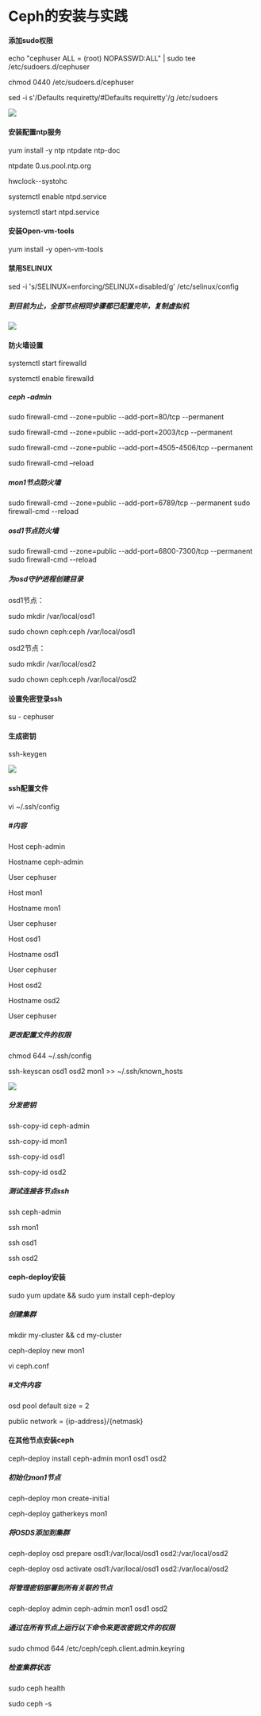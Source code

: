 # Ceph的安装与实践 

#### 添加sudo权限

echo "cephuser ALL = (root) NOPASSWD:ALL" | sudo tee /etc/sudoers.d/cephuser

chmod 0440 /etc/sudoers.d/cephuser

sed -i s'/Defaults requiretty/#Defaults requiretty'/g /etc/sudoers



![](./image/1.png)



#### 安装配置ntp服务

yum install -y ntp ntpdate ntp-doc

ntpdate 0.us.pool.ntp.org

hwclock--systohc

systemctl enable ntpd.service

systemctl start ntpd.service





#### 安装Open-vm-tools

yum install -y open-vm-tools



#### 禁用SELINUX

sed -i 's/SELINUX=enforcing/SELINUX=disabled/g' /etc/selinux/config



##### 到目前为止，全部节点相同步骤都已配置完毕，复制虚拟机

![](./image/4.png)





#### 防火墙设置

systemctl start firewalld

systemctl enable firewalld





##### ceph -admin

sudo firewall-cmd --zone=public --add-port=80/tcp --permanent

sudo firewall-cmd --zone=public --add-port=2003/tcp --permanent

sudo firewall-cmd --zone=public --add-port=4505-4506/tcp --permanent

sudo firewall-cmd –reload





##### mon1节点防火墙

sudo firewall-cmd --zone=public --add-port=6789/tcp --permanent
sudo firewall-cmd --reload





##### osd1节点防火墙

sudo firewall-cmd --zone=public --add-port=6800-7300/tcp --permanent
sudo firewall-cmd --reload  





##### 为osd守护进程创建目录

osd1节点：

sudo mkdir /var/local/osd1

sudo chown ceph:ceph /var/local/osd1



osd2节点：

sudo mkdir /var/local/osd2

sudo chown ceph:ceph /var/local/osd2





#### 设置免密登录ssh

su - cephuser

#### 生成密钥

ssh-keygen



![](./image/2.png)





#### ssh配置文件

vi ~/.ssh/config

##### #内容

Host ceph-admin

Hostname ceph-admin

User cephuser

Host mon1

Hostname mon1

User cephuser

Host osd1

Hostname osd1

User cephuser

Host osd2

Hostname osd2

User cephuser



##### 更改配置文件的权限

chmod 644 ~/.ssh/config

ssh-keyscan osd1 osd2 mon1 >> ~/.ssh/known_hosts



![](./image/3.png)



##### 分发密钥

ssh-copy-id ceph-admin

ssh-copy-id mon1

ssh-copy-id osd1

ssh-copy-id osd2



##### 测试连接各节点ssh

ssh ceph-admin

ssh mon1

ssh osd1

ssh osd2





#### ceph-deploy安装

sudo yum update && sudo yum install ceph-deploy



##### 创建集群

mkdir my-cluster && cd my-cluster

ceph-deploy new mon1

vi ceph.conf

#####  #文件内容

osd pool default size = 2

public network = {ip-address}/{netmask}

 

#### 在其他节点安装ceph

ceph-deploy install ceph-admin mon1 osd1 osd2



##### 初始化mon1节点

ceph-deploy mon create-initial

ceph-deploy gatherkeys mon1

 

 

##### 将OSDS添加到集群

ceph-deploy osd prepare osd1:/var/local/osd1 osd2:/var/local/osd2

ceph-deploy osd activate osd1:/var/local/osd1 osd2:/var/local/osd2



##### 将管理密钥部署到所有关联的节点

ceph-deploy admin ceph-admin mon1 osd1 osd2



##### 通过在所有节点上运行以下命令来更改密钥文件的权限

sudo chmod 644 /etc/ceph/ceph.client.admin.keyring

 

##### 检查集群状态

sudo ceph health

sudo ceph -s

